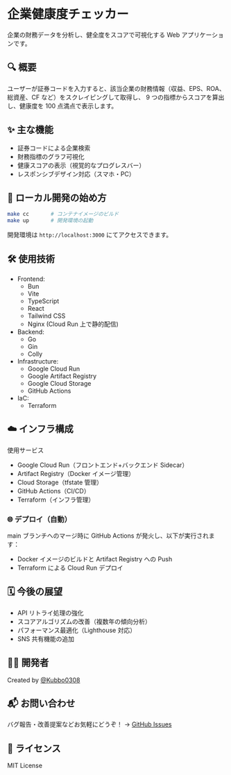# 企業健康度チェッカー

企業の財務データを分析し、健全度をスコアで可視化する Web アプリケーションです。

## 🔍 概要

ユーザーが証券コードを入力すると、該当企業の財務情報（収益、EPS、ROA、総資産、CF など）をスクレイピングして取得し、
9 つの指標からスコアを算出し、健康度を 100 点満点で表示します。

## ✨ 主な機能

- 証券コードによる企業検索
- 財務指標のグラフ可視化
- 健康スコアの表示（視覚的なプログレスバー）
- レスポンシブデザイン対応（スマホ・PC）

## 🚀 ローカル開発の始め方

```sh
make cc       # コンテナイメージのビルド
make up       # 開発環境の起動
```

開発環境は `http://localhost:3000` にてアクセスできます。

## 🛠️ 使用技術

- Frontend:
  - Bun
  - Vite
  - TypeScript
  - React
  - Tailwind CSS
  - Nginx (Cloud Run 上で静的配信)
- Backend:
  - Go
  - Gin
  - Colly
- Infrastructure:
  - Google Cloud Run
  - Google Artifact Registry
  - Google Cloud Storage
  - GitHub Actions
- IaC:
  - Terraform

## ☁️ インフラ構成

使用サービス

- Google Cloud Run（フロントエンド+バックエンド Sidecar）
- Artifact Registry（Docker イメージ管理）
- Cloud Storage（tfstate 管理）
- GitHub Actions（CI/CD）
- Terraform（インフラ管理）

### 🌐 デプロイ（自動）

main ブランチへのマージ時に GitHub Actions が発火し、以下が実行されます：

- Docker イメージのビルドと Artifact Registry への Push
- Terraform による Cloud Run デプロイ

## 🗓️ 今後の展望

- API リトライ処理の強化
- スコアアルゴリズムの改善（複数年の傾向分析）
- パフォーマンス最適化（Lighthouse 対応）
- SNS 共有機能の追加

## 🧑‍💻 開発者

Created by [@Kubbo0308](https://github.com/Kubbo0308)

## 📬 お問い合わせ

バグ報告・改善提案などお気軽にどうぞ！
→ [GitHub Issues](https://github.com/Kubbo0308/domestic-stock-checker/issues)

## 📄 ライセンス

MIT License
